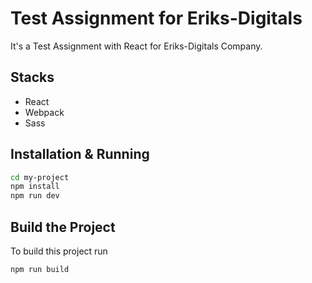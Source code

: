 
# Test Assignment for Eriks-Digitals

It's a Test Assignment with React for Eriks-Digitals Company.
## Stacks

 - React
 - Webpack
 - Sass
 
## Installation & Running

```bash
cd my-project
npm install
npm run dev
```
    
## Build the Project

To build this project run

```bash
npm run build
```